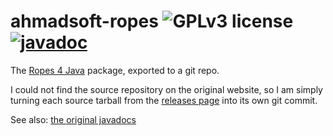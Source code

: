 ahmadsoft-ropes ![GPLv3 license](https://img.shields.io/badge/license-GPLv3-brightgreen) [![javadoc](https://img.shields.io/badge/javadoc-official-informational)](http://ahmadsoft.org/ropes/doc/index.html)
===============
The [Ropes 4 Java](http://ahmadsoft.org/ropes/index.html) package, exported to a git repo.

I could not find the source repository on the original website, so I am simply turning each
source tarball from the [releases page](http://ahmadsoft.org/ropes/release.html)
into its own git commit.

See also: [the original javadocs](http://ahmadsoft.org/ropes/doc/index.html)
